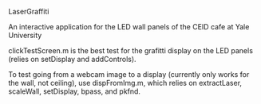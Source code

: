 LaserGraffiti

An interactive application for the LED wall
panels of the CEID cafe at Yale University


clickTestScreen.m is the best test for the grafitti display on the LED panels (relies on setDisplay and addControls).

To test going from a webcam image to a display (currently only works for the wall, not ceiling), use dispFromImg.m, which relies on extractLaser, scaleWall, setDisplay, bpass, and pkfnd. 
